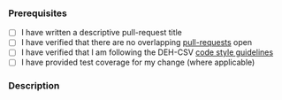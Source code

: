 ### Prerequisites

- [ ] I have written a descriptive pull-request title
- [ ] I have verified that there are no overlapping [pull-requests](https://github.com/RHEAGROUP/DEH-CSV/pulls) open
- [ ] I have verified that I am following the DEH-CSV [code style guidelines](https://raw.githubusercontent.com/RHEAGROUP/DEH-CSV/master/.github/CONTRIBUTING.md)
- [ ] I have provided test coverage for my change (where applicable)

### Description
<!-- A description of the changes proposed in the pull-request -->

<!-- Thanks for contributing to DEH-CSV! -->